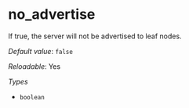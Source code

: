 # no_advertise

If true, the server will not be advertised to leaf nodes.

*Default value*: `false`

*Reloadable*: Yes

*Types*

- `boolean`


